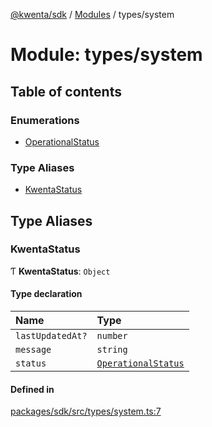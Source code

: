 [@kwenta/sdk](../README.md) / [Modules](../modules.md) / types/system

# Module: types/system

## Table of contents

### Enumerations

- [OperationalStatus](../enums/types_system.OperationalStatus.md)

### Type Aliases

- [KwentaStatus](types_system.md#kwentastatus)

## Type Aliases

### KwentaStatus

Ƭ **KwentaStatus**: `Object`

#### Type declaration

| Name | Type |
| :------ | :------ |
| `lastUpdatedAt?` | `number` |
| `message` | `string` |
| `status` | [`OperationalStatus`](../enums/types_system.OperationalStatus.md) |

#### Defined in

[packages/sdk/src/types/system.ts:7](https://github.com/Kwenta/kwenta/blob/60f0875a3/packages/sdk/src/types/system.ts#L7)
